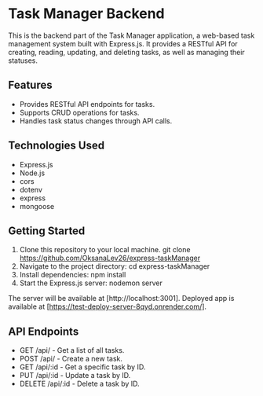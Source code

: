 # Task Manager Backend

This is the backend part of the Task Manager application, a web-based task management system built with Express.js. It provides a RESTful API for creating, reading, updating, and deleting tasks, as well as managing their statuses.

## Features

- Provides RESTful API endpoints for tasks.
- Supports CRUD operations for tasks.
- Handles task status changes through API calls.

## Technologies Used

- Express.js
- Node.js
- cors
- dotenv
- express
- mongoose

## Getting Started

1. Clone this repository to your local machine.
git clone https://github.com/OksanaLev26/express-taskManager
2. Navigate to the project directory:
cd express-taskManager
3. Install dependencies:
npm install
4. Start the Express.js server:
nodemon server

The server will be available at [http://localhost:3001].
Deployed app is available at [https://test-deploy-server-8qyd.onrender.com/].

## API Endpoints

- GET /api/ - Get a list of all tasks.
- POST /api/ - Create a new task.
- GET /api/:id - Get a specific task by ID.
- PUT /api/:id -  Update a task by ID.
- DELETE /api/:id - Delete a task by ID.